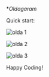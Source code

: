 **Oldagaram*

Quick start:

![olda 1](https://github.com/sampleRID/Oldagram-Project/assets/132147692/153eb08c-2d5c-4519-bb16-40cc46e24c76)

![olda 2](https://github.com/sampleRID/Oldagram-Project/assets/132147692/5dc2804a-1912-4225-918e-e24b4f76ce5d)


![olda 3](https://github.com/sampleRID/Oldagram-Project/assets/132147692/99d57275-1ece-4f99-987f-0ee6340fda65)


Happy Coding!

